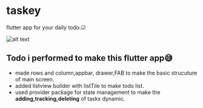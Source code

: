# taskey
flutter app for your daily todo.☑

<img src="https://github.com/ralphcoder/Parallel-Inertia/blob/master/readme%20assets/Mockup_02_marble_PSD.png" alt="alt text" >

## Todo i performed to make this flutter app😅
- made rows and column,appbar, drawer,FAB to make the basic strucuture of main screen.
- added listview builder with listTile to make todo list.
- used provider package for state management to make the **adding,tracking,deleting** of tasks dynamic.


